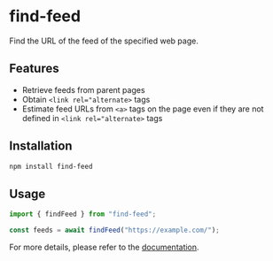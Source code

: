 # find-feed

Find the URL of the feed of the specified web page.

## Features

- Retrieve feeds from parent pages
- Obtain `<link rel="alternate>` tags
- Estimate feed URLs from `<a>` tags on the page even if they are not defined in `<link rel="alternate>` tags

## Installation

```bash
npm install find-feed
```

## Usage

```typescript
import { findFeed } from "find-feed";

const feeds = await findFeed("https://example.com/");
```

For more details, please refer to the [documentation](./docs/README.md).
